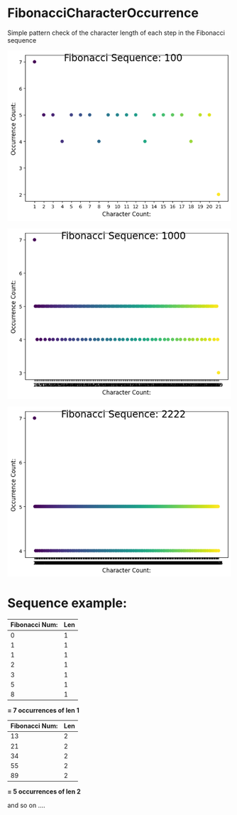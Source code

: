# FibonacciCharacterOccurrence
 Simple pattern check of the character length of each step in the Fibonacci sequence


![Example: 100](plt_examples/Fibonacci_Sequence_100.png)


![Example: 1000](plt_examples/Fibonacci_Sequence_1000.png)


![Example: 2222](plt_examples/Fibonacci_Sequence_2222.png)


# Sequence example:

Fibonacci Num:  | Len
------------- | -------------
0  | 1
1  | 1
1  | 1
2  | 1
3  | 1
5  | 1
8  | 1

**= 7 occurrences of len 1**

Fibonacci Num:  | Len
------------- | -------------
13  | 2
21  | 2
34  | 2
55  | 2
89  | 2

**= 5 occurrences of len 2**

and so on ....


